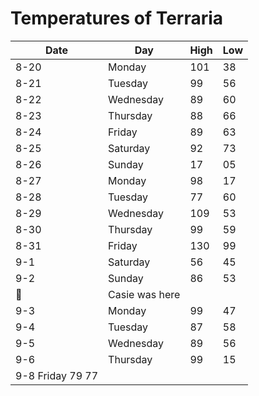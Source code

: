 # Temperatures of Terraria 

| Date | Day       | High | Low |
|------|-----------|------|-----|
| 8-20 | Monday    | 101  | 38  |
| 8-21 | Tuesday   | 99   | 56  |
| 8-22 | Wednesday | 89   | 60  |
| 8-23 | Thursday  | 88   | 66  |
| 8-24 | Friday    | 89   | 63  |
| 8-25 | Saturday  | 92   | 73  |
| 8-26 | Sunday    | 17   | 05  |
| 8-27 | Monday    | 98   | 17  |
| 8-28 | Tuesday   | 77   | 60  |
| 8-29 | Wednesday | 109  | 53  |
| 8-30 | Thursday  | 99   | 59  |
| 8-31 | Friday    | 130  | 99  |
| 9-1  | Saturday  | 56   | 45  |
| 9-2  | Sunday    | 86   | 53  |
:snail:| Casie was here 
| 9-3  | Monday    | 99   | 47  |
| 9-4  | Tuesday   | 87   | 58  |
| 9-5  | Wednesday | 89   | 56  |
| 9-6  | Thursday  | 99   | 15  |
| 9-8    Friday      79     77
